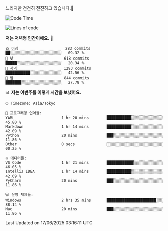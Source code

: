 느리지만 천천히 전진하고 있습니다.🐢

<!--START_SECTION:waka-->
![Code Time](http://img.shields.io/badge/Code%20Time-1%2C597%20hrs%2050%20mins-blue)

![Lines of code](https://img.shields.io/badge/%EC%A0%80%EB%8A%94%20%EC%97%AC%ED%83%9C%EA%B9%8C%EC%A7%80%20-919.4%20thousand%20%EC%A4%84%EC%9D%98%20%EC%BD%94%EB%93%9C%EB%A5%BC%20%EC%9E%91%EC%84%B1%ED%96%88%EC%96%B4%EC%9A%94.-blue)

**저는 저녁형 인간이에요. 🦉** 

```text
🌞 아침                     283 commits         ██░░░░░░░░░░░░░░░░░░░░░░░   09.32 % 
🌆 낮　                     618 commits         █████░░░░░░░░░░░░░░░░░░░░   20.34 % 
🌃 저녁                     1293 commits        ███████████░░░░░░░░░░░░░░   42.56 % 
🌙 밤　                     844 commits         ███████░░░░░░░░░░░░░░░░░░   27.78 % 
```


📊 **저는 이번주를 이렇게 시간을 보냈어요.** 

```text
🕑︎ Timezone: Asia/Tokyo

💬 프로그래밍 언어들: 
YAML                     1 hr 20 mins        ███████████░░░░░░░░░░░░░░   45.80 % 
Markdown                 1 hr 14 mins        ███████████░░░░░░░░░░░░░░   42.09 % 
Python                   20 mins             ███░░░░░░░░░░░░░░░░░░░░░░   11.86 % 
Other                    0 secs              ░░░░░░░░░░░░░░░░░░░░░░░░░   00.25 % 

🔥 에디터들: 
VS Code                  1 hr 21 mins        ████████████░░░░░░░░░░░░░   46.05 % 
IntelliJ IDEA            1 hr 14 mins        ███████████░░░░░░░░░░░░░░   42.09 % 
PyCharm                  20 mins             ███░░░░░░░░░░░░░░░░░░░░░░   11.86 % 

💻 운영 체제들: 
Windows                  2 hrs 35 mins       ██████████████████████░░░   88.14 % 
Mac                      20 mins             ███░░░░░░░░░░░░░░░░░░░░░░   11.86 % 
```


 Last Updated on 17/06/2025 03:16:11 UTC
<!--END_SECTION:waka-->
